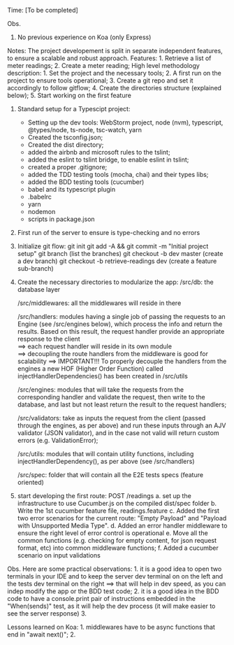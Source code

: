 Time: [To be completed]

Obs. 
1. No previous experience on Koa (only Express)

Notes:
    The project developement is split in separate independent features, to ensure a scalable and robust approach.
    Features:
        1. Retrieve a list of meter readings;
        2. Create a meter reading; 
    High level methodology description:
        1. Set the project and the necessary tools;
        2. A first run on the project to ensure tools operational;
        3. Create a git repo and set it accordingly to follow gitflow;
        4. Create the directories structure (explained below);
        5. Start working on the first feature 

1. Standard setup for a Typescipt project:
    * Setting up the dev tools: WebStorm project,  node (nvm), typescript, @types/node, ts-node, tsc-watch, yarn
    * Created the tsconfig.json;
    * Created the dist directory;
    * added the airbnb and microsoft rules to the tslint;
    * added the eslint to tslint bridge, to enable eslint in tslint;
    * created a proper .gitignore;
    * added the TDD testing tools (mocha, chai) and their types libs;
    * added the BDD testing tools (cucumber)
    * babel and its typescript plugin
    * .babelrc
    * yarn
    * nodemon
    * scripts in package.json
    
2. First run of the server to ensure is type-checking and no errors

3. Initialize git flow: 
    git init
    git add -A && git commit -m "Initial project setup"
    git branch (list the branches)
    git checkout -b dev master (create a dev branch)
    git checkout -b retrieve-readings dev (create a feature sub-branch)
    
4.  Create the necessary directories to modularize the app:
    /src/db: the database layer
    
    /src/middlewares: all the middlewares will reside in there
    
    /src/handlers: 
    modules having a single job of passing the requests to an Engine (see /src/engines below), which process the info and return the results. Based on this result,
 the request handler provide an appropriate response to the client     
                 ==> each request handler will reside in its own module  
                 ==> decoupling the route handlers from the middleware is good for scalability
                 ==> IMPORTANT!!! To properly decouple the handlers from the engines a new
                        HOF (Higher Order Function) called injectHandlerDependencies() has
                        been created in /src/utils
    
    /src/engines:
    modules that will take the requests from the corresponding handler and validate the request, then write to the database, and last but not least return the result to the request handlers;
    
    /src/validators:
    take as inputs the request from the client (passed through the engines, as per above) and run these inputs through an AJV validator (JSON validator), and in the case not valid will return custom errors (e.g. ValidationError);
    
    /src/utils:
    modules that will contain utility functions, including injectHandlerDependency(), as per above (see /src/handlers)
    
    /src/spec:
    folder that will contain all the E2E tests specs (feature oriented)
     

5. start developing the first route: POST /readings
    a. set up the infrastructure to use Cucumber.js on the compiled dist/spec folder
    b. Write the 1st cucumber feature file, readings.feature
    c. Added the first two error scenarios for the current route: "Empty Payload" and "Payload with Unsupported Media Type".
    d. Added an error handler middleware to ensure the right level of error control is operational
    e. Move all the common functions (e.g. checking for empty content, for json request format, etc)
        into common middleware functions;
    f. Added a cucumber scenario on input validations    
    
    
    
Obs. Here are some practical observations:
    1. it is a good idea to open two terminals in your IDE and to keep the server dev terminal on on the left and the tests dev terminal on the right ==> that will help in dev speed, as you can indep  modify the app or the BDD test code;
    2. it is a good idea in the BDD code to have a console.print pair of instructions embedded in the "When(sends)" test, as it will help the dev process (it will make easier to see the server response)
    3. 
    
    
Lessons learned on Koa:
    1. middlewares have to be async functions that end in "await next()";
    2. 